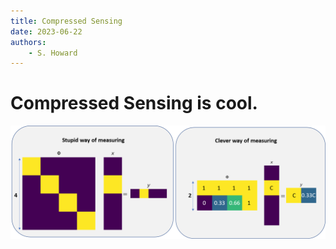 ```yaml
---
title: Compressed Sensing
date: 2023-06-22
authors: 
    - S. Howard
---
```


# Compressed Sensing is cool.


![alt text](cs.png "Title")